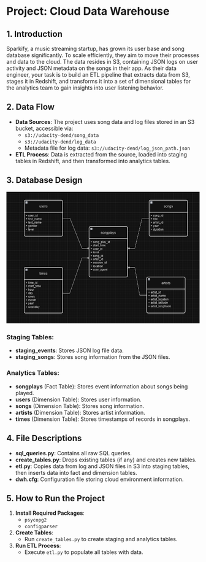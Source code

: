 # Project: Cloud Data Warehouse

## 1. Introduction

Sparkify, a music streaming startup, has grown its user base and song database significantly. To scale efficiently, they aim to move their processes and data to the cloud. The data resides in S3, containing JSON logs on user activity and JSON metadata on the songs in their app. As their data engineer, your task is to build an ETL pipeline that extracts data from S3, stages it in Redshift, and transforms it into a set of dimensional tables for the analytics team to gain insights into user listening behavior.

## 2. Data Flow

- **Data Sources**: The project uses song data and log files stored in an S3 bucket, accessible via:
  - `s3://udacity-dend/song_data`
  - `s3://udacity-dend/log_data`
  - Metadata file for log data: `s3://udacity-dend/log_json_path.json`
- **ETL Process**: Data is extracted from the source, loaded into staging tables in Redshift, and then transformed into analytics tables.

## 3. Database Design

![ERD.png](ERD.png)
### Staging Tables:
- **staging_events**: Stores JSON log file data.
- **staging_songs**: Stores song information from the JSON files.

### Analytics Tables:
- **songplays** (Fact Table): Stores event information about songs being played.
- **users** (Dimension Table): Stores user information.
- **songs** (Dimension Table): Stores song information.
- **artists** (Dimension Table): Stores artist information.
- **times** (Dimension Table): Stores timestamps of records in songplays.

## 4. File Descriptions

- **sql_queries.py**: Contains all raw SQL queries.
- **create_tables.py**: Drops existing tables (if any) and creates new tables.
- **etl.py**: Copies data from log and JSON files in S3 into staging tables, then inserts data into fact and dimension tables.
- **dwh.cfg**: Configuration file storing cloud environment information.

## 5. How to Run the Project

1. **Install Required Packages**:
   - `psycopg2`
   - `configparser`
2. **Create Tables**:
   - Run `create_tables.py` to create staging and analytics tables.
3. **Run ETL Process**:
   - Execute `etl.py` to populate all tables with data.